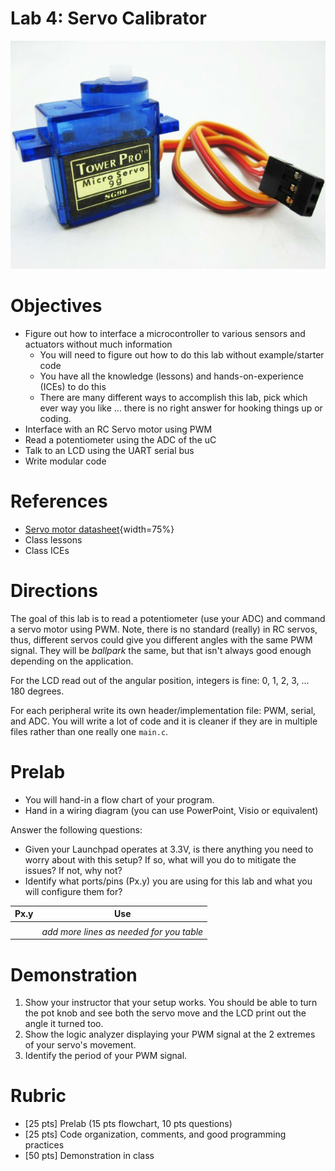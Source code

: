 # Lab 4: Servo Calibrator

![](servo.jpg)

# Objectives

- Figure out how to interface a microcontroller to various sensors and actuators
without much information
    - You will need to figure out how to do this lab without example/starter code
    - You have all the knowledge (lessons) and hands-on-experience (ICEs) to do this
    - There are many different ways to accomplish this lab, pick which ever way
    you like ... there is no right answer for hooking things up or coding.
- Interface with an RC Servo motor using PWM
- Read a potentiometer using the ADC of the uC
- Talk to an LCD using the UART serial bus
- Write modular code

# References

- [Servo motor datasheet](../../references/servo.pdf){width=75%}
- Class lessons
- Class ICEs

# Directions

The goal of this lab is to read a potentiometer (use your ADC) and command a
servo motor using PWM. Note, there is no standard (really) in RC servos, thus,
different servos could give you different angles with the same PWM signal. They
will be *ballpark* the same, but that isn't always good enough depending on
the application.

For the LCD read out of the angular position, integers is fine: 0, 1, 2, 3, ...
180 degrees.

For each peripheral write its own header/implementation file: PWM, serial, and
ADC. You will write a lot of code and it is cleaner if they are in multiple files
rather than one really one `main.c`.

# Prelab

- You will hand-in a flow chart of your program.
- Hand in a wiring diagram (you can use PowerPoint, Visio or equivalent)

Answer the following questions:

- Given your Launchpad operates at 3.3V, is there anything you need to worry
about with this setup? If so, what will you do to mitigate the issues? If not,
why not?
- Identify what ports/pins (Px.y) you are using for this lab and what you will configure
them for?

| Px.y | Use |
|------|-----|
|      |     |
|      | *add more lines as needed for you table* |

# Demonstration

1. Show your instructor that your setup works. You should be able to turn the
pot knob and see both the servo move and the LCD print out the angle it turned
too.
1. Show the logic analyzer displaying your PWM signal at the 2 extremes of your
servo's movement.
1. Identify the period of your PWM signal.

# Rubric

- [25 pts] Prelab (15 pts flowchart, 10 pts questions)
- [25 pts] Code organization, comments, and good programming practices
- [50 pts] Demonstration in class
